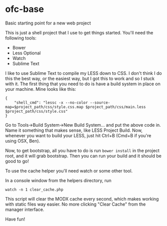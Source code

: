 # ofc-base
Basic starting point for a new web project

This is just a shell project that I use to get things started. You'll need the following tools:
- Bower
- Less
Optional
- Watch
- Sublime Text

I like to use Sublime Text to compile my LESS down to CSS. I don't think I do this the best way, or the easiest way, but I got this to work and so I stuck with it. The first thing that you need to do is have a build system in place on your machine. Mine looks like this:

```
{
    "shell_cmd": "lessc -x --no-color --source-map=$project_path/css/style.css.map $project_path/css/main.less $project_path/css/style.css"
}
```

Go to Tools->Build System->New Build System... and put the above code in. Name it something that makes sense, like LESS Project Build. Now, whenever you want to build your LESS, just hit Ctrl+B (Cmd+B if you're using OSX, Ben).

Now, to get bootstrap, all you have to do is run `bower install` in the project root, and it will grab bootstrap. Then you can run your build and it should be good to go!

To use the cache helper you'll need watch or some other tool.

In a console window from the helpers directory, run
```
watch -n 1 clear_cache.php
```

This script will clear the MODX cache every second, which makes working with static files way easier. No more clicking "Clear Cache" from the manager interface.

Have fun!